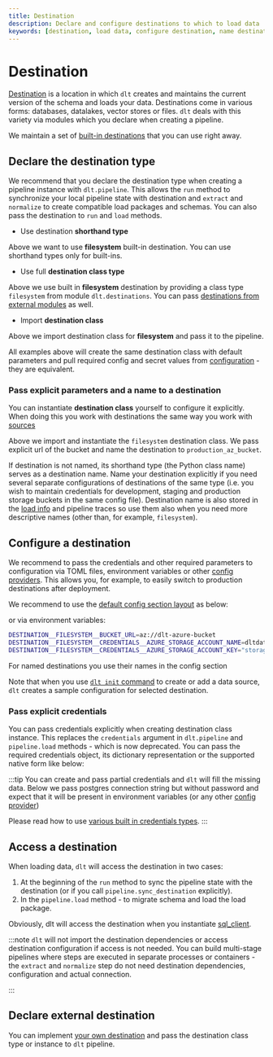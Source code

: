 ```yaml
---
title: Destination
description: Declare and configure destinations to which to load data
keywords: [destination, load data, configure destination, name destination]
---
```


# Destination

[Destination](glossary.md#destination) is a location in which `dlt` creates and maintains the current version of the schema and loads your data. Destinations come in various forms: databases, datalakes, vector stores or files. `dlt` deals with this variety via modules which you declare when creating a pipeline.

We maintain a set of [built-in destinations](../dlt-ecosystem/destinations/) that you can use right away.

## Declare the destination type
We recommend that you declare the destination type when creating a pipeline instance with `dlt.pipeline`. This allows the `run` method to synchronize your local pipeline state with destination and `extract` and `normalize` to create compatible load packages and schemas. You can also pass the destination to `run` and `load` methods.

* Use destination **shorthand type**
<!--@@@DLT_SNIPPET ./snippets/destination-snippets.py::shorthand-->

Above we want to use **filesystem** built-in destination. You can use shorthand types only for built-ins.

* Use full **destination class type**
<!--@@@DLT_SNIPPET ./snippets/destination-snippets.py::class_type-->

Above we use built in **filesystem** destination by providing a class type `filesystem` from module `dlt.destinations`. You can pass [destinations from external modules](#declare-external-destination) as well.

* Import **destination class**
<!--@@@DLT_SNIPPET ./snippets/destination-snippets.py::class-->

Above we import destination class for **filesystem** and pass it to the pipeline.

All examples above will create the same destination class with default parameters and pull required config and secret values from [configuration](credentials/configuration.md) - they are equivalent.


### Pass explicit parameters and a name to a destination
You can instantiate **destination class** yourself to configure it explicitly. When doing this you work with destinations the same way you work with [sources](source.md)
<!--@@@DLT_SNIPPET ./snippets/destination-snippets.py::instance-->

Above we import and instantiate the `filesystem` destination class. We pass explicit url of the bucket and name the destination to `production_az_bucket`.

If destination is not named, its shorthand type (the Python class name) serves as a destination name. Name your destination explicitly if you need several separate configurations of destinations of the same type (i.e. you wish to maintain credentials for development, staging and production storage buckets in the same config file). Destination name is also stored in the [load info](../running-in-production/running.md#inspect-and-save-the-load-info-and-trace) and pipeline traces so use them also when you need more descriptive names (other than, for example, `filesystem`).

## Configure a destination
We recommend to pass the credentials and other required parameters to configuration via TOML files, environment variables or other [config providers](credentials/config_providers.md). This allows you, for example, to  easily switch to production destinations after deployment.

We recommend to use the [default config section layout](credentials/configuration.md#default-layout-and-default-key-lookup-during-injection) as below:
<!--@@@DLT_SNIPPET ./snippets/destination-toml.toml::default_layout-->

or via environment variables:
```sh
DESTINATION__FILESYSTEM__BUCKET_URL=az://dlt-azure-bucket
DESTINATION__FILESYSTEM__CREDENTIALS__AZURE_STORAGE_ACCOUNT_NAME=dltdata
DESTINATION__FILESYSTEM__CREDENTIALS__AZURE_STORAGE_ACCOUNT_KEY="storage key"
```

For named destinations you use their names in the config section
<!--@@@DLT_SNIPPET ./snippets/destination-toml.toml::name_layout-->


Note that when you use [`dlt init` command](../walkthroughs/add-a-verified-source.md) to create or add a data source, `dlt` creates a sample configuration for selected destination.

### Pass explicit credentials
You can pass credentials explicitly when creating destination class instance. This replaces the `credentials` argument in `dlt.pipeline` and `pipeline.load` methods - which is now deprecated. You can pass the required credentials object, its dictionary representation or the supported native form like below:
<!--@@@DLT_SNIPPET ./snippets/destination-snippets.py::config_explicit-->


:::tip
You can create and pass partial credentials and `dlt` will fill the missing data. Below we pass postgres connection string but without password and expect that it will be present in environment variables (or any other [config provider](credentials/config_providers.md))
<!--@@@DLT_SNIPPET ./snippets/destination-snippets.py::config_partial-->


<!--@@@DLT_SNIPPET ./snippets/destination-snippets.py::config_partial_spec-->


Please read how to use [various built in credentials types](credentials/config_specs.md).
:::


## Access a destination
When loading data, `dlt` will access the destination in two cases:
1. At the beginning of the `run` method to sync the pipeline state with the destination (or if you call `pipeline.sync_destination` explicitly).
2. In the `pipeline.load` method - to migrate schema and load the load package.

Obviously, dlt will access the destination when you instantiate [sql_client](../dlt-ecosystem/transformations/sql.md).

:::note
`dlt` will not import the destination dependencies or access destination configuration if access is not needed. You can build multi-stage pipelines where steps are executed in separate processes or containers - the `extract` and `normalize` step do not need destination dependencies, configuration and actual connection.

<!--@@@DLT_SNIPPET ./snippets/destination-snippets.py::late_destination_access-->

:::

## Declare external destination
You can implement [your own destination](../walkthroughs/create-new-destination.md) and pass the destination class type or instance to `dlt` pipeline.